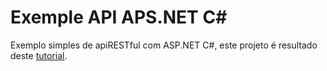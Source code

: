 # Exemple API APS.NET C#
Exemplo simples de apiRESTful com ASP.NET C#, este projeto é resultado deste [tutorial](http://www.ciceroednilson.com.br/criando-um-servico-restful-com-web-api-em-c/).
